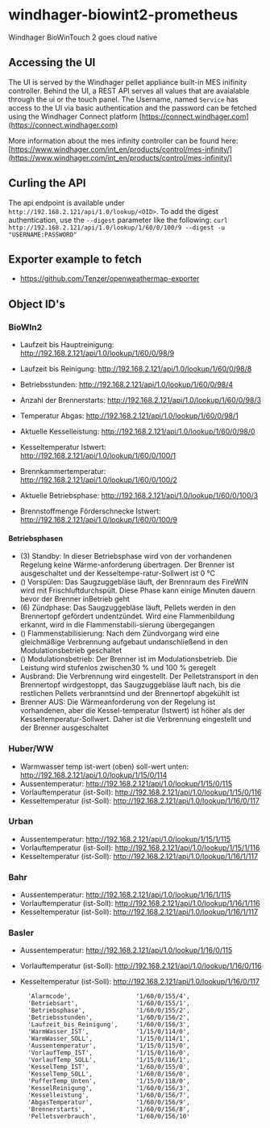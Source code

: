 # windhager-biowint2-prometheus

Windhager BioWinTouch 2 goes cloud native


## Accessing the UI

The UI is served by the Windhager pellet appliance built-in MES inifinity controller. Behind the UI, a REST API serves all values that are avaialable through the ui or the touch panel. 
The Username, named `Service` has access to the UI via basic authentication and the password can be fetched using the Windhager Connect platform [https://connect.windhager.com](https://connect.windhager.com)

More information about the mes infinity controller can be found here: [https://www.windhager.com/int_en/products/control/mes-infinity/](https://www.windhager.com/int_en/products/control/mes-infinity/)

## Curling the API

The api endpoint is available under `http://192.168.2.121/api/1.0/lookup/<OID>`. To add the digest authentication, use the `--digest` parameter like the following: `curl http://192.168.2.121/api/1.0/lookup/1/60/0/100/9 --digest -u "USERNAME:PASSWORD"`

## Exporter example to fetch

- https://github.com/Tenzer/openweathermap-exporter

## Object ID's

### BioWIn2

- Laufzeit bis Hauptreinigung: http://192.168.2.121/api/1.0/lookup/1/60/0/98/9
- Laufzeit bis Reinigung: http://192.168.2.121/api/1.0/lookup/1/60/0/98/8
- Betriebsstunden: http://192.168.2.121/api/1.0/lookup/1/60/0/98/4
- Anzahl der Brennerstarts: http://192.168.2.121/api/1.0/lookup/1/60/0/98/3
- Temperatur Abgas: http://192.168.2.121/api/1.0/lookup/1/60/0/98/1
- Aktuelle Kesselleistung: http://192.168.2.121/api/1.0/lookup/1/60/0/98/0

- Kesseltemperatur Istwert: http://192.168.2.121/api/1.0/lookup/1/60/0/100/1
- Brennkammertemperatur: http://192.168.2.121/api/1.0/lookup/1/60/0/100/2
- Aktuelle Betriebsphase: http://192.168.2.121/api/1.0/lookup/1/60/0/100/3
- Brennstoffmenge Förderschnecke Istwert: http://192.168.2.121/api/1.0/lookup/1/60/0/100/9


#### Betriebsphasen

- (3) Standby: In dieser Betriebsphase wird von der vorhandenen Regelung keine Wärme-anforderung übertragen. Der Brenner ist ausgeschaltet und der Kesseltempe-ratur-Sollwert ist 0 °C
- () Vorspülen: Das Saugzuggebläse läuft, der Brennraum des FireWIN wird mit Frischluftdurchspült. Diese Phase kann einige Minuten dauern bevor der Brenner inBetrieb geht
- (6) Zündphase: Das Saugzuggebläse läuft, Pellets werden in den Brennertopf gefördert undentzündet. Wird eine Flammenbildung erkannt, wird in die Flammenstabili-sierung übergegangen 
- () Flammenstabilisierung: Nach dem Zündvorgang wird eine gleichmäßige Verbrennung aufgebaut undanschließend in den Modulationsbetrieb geschaltet 
- () Modulationsbetrieb: Der Brenner ist im Modulationsbetrieb. Die Leistung wird stufenlos zwischen30 % und 100 % geregelt
- Ausbrand: Die Verbrennung wird eingestellt. Der Pelletstransport in den Brennertopf wirdgestoppt, das Saugzuggebläse läuft nach, bis die restlichen Pellets verbranntsind und der Brennertopf abgekühlt ist 
- Brenner AUS: Die Wärmeanforderung von der Regelung ist vorhandenen, aber die Kessel-temperatur (Istwert) ist höher als der Kesseltemperatur-Sollwert. Daher ist die Verbrennung eingestellt und der Brenner ausgeschaltet


### Huber/WW

- Warmwasser temp ist-wert (oben) soll-wert unten: http://192.168.2.121/api/1.0/lookup/1/15/0/114
- Aussentemperatur: http://192.168.2.121/api/1.0/lookup/1/15/0/115
- Vorlauftemperatur (ist-Soll): http://192.168.2.121/api/1.0/lookup/1/15/0/116
- Kesseltemperatur (ist-Soll): http://192.168.2.121/api/1.0/lookup/1/16/0/117

### Urban

- Aussentemperatur: http://192.168.2.121/api/1.0/lookup/1/15/1/115
- Vorlauftemperatur (ist-Soll): http://192.168.2.121/api/1.0/lookup/1/15/1/116
- Kesseltemperatur (ist-Soll): http://192.168.2.121/api/1.0/lookup/1/16/1/117


### Bahr

- Aussentemperatur: http://192.168.2.121/api/1.0/lookup/1/16/1/115
- Vorlauftemperatur (ist-Soll): http://192.168.2.121/api/1.0/lookup/1/16/1/116
- Kesseltemperatur (ist-Soll): http://192.168.2.121/api/1.0/lookup/1/16/1/117


### Basler

- Aussentemperatur: http://192.168.2.121/api/1.0/lookup/1/16/0/115
- Vorlauftemperatur (ist-Soll): http://192.168.2.121/api/1.0/lookup/1/16/0/116
- Kesseltemperatur (ist-Soll): http://192.168.2.121/api/1.0/lookup/1/16/0/117



        'Alarmcode',                  '1/60/0/155/4',
        'Betriebsart',                '1/60/0/155/1',
        'Betriebsphase',              '1/60/0/155/2',
        'Betriebsstunden',            '1/60/0/156/2',
        'Laufzeit_bis_Reinigung',     '1/60/0/156/3',
        'WarmWasser_IST',             '1/15/0/114/0',
        'WarmWasser_SOLL',            '1/15/0/114/1',
        'Aussentemperatur',           '1/15/0/115/0',
        'VorlaufTemp_IST',            '1/15/0/116/0',
        'VorlaufTemp_SOLL',           '1/15/0/116/1',
        'KesselTemp_IST',             '1/60/0/155/0',
        'KesselTemp_SOLL',            '1/60/0/156/0',
        'PufferTemp_Unten',           '1/15/0/118/0',
        'KesselReinigung',            '1/60/0/156/3',
        'Kesselleistung',             '1/60/0/156/7',
        'AbgasTemperatur',            '1/60/0/156/9',
        'Brennerstarts',              '1/60/0/156/8',
        'Pelletsverbrauch',           '1/60/0/156/10'